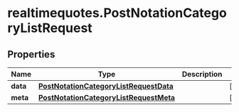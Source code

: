 # realtimequotes.PostNotationCategoryListRequest

## Properties

Name | Type | Description | Notes
------------ | ------------- | ------------- | -------------
**data** | [**PostNotationCategoryListRequestData**](PostNotationCategoryListRequestData.md) |  | [optional] 
**meta** | [**PostNotationCategoryListRequestMeta**](PostNotationCategoryListRequestMeta.md) |  | [optional] 


